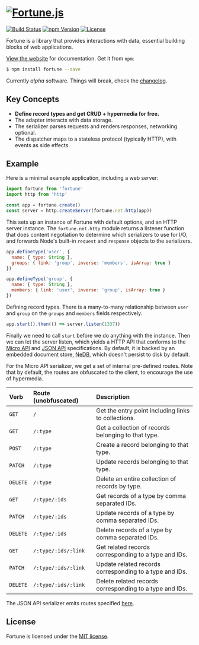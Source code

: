 # [![Fortune.js](https://fortunejs.github.io/fortune/assets/fortune_logo.svg)](http://fortunejs.com)

[![Build Status](https://img.shields.io/travis/fortunejs/fortune/master.svg?style=flat-square)](https://travis-ci.org/fortunejs/fortune)
[![npm Version](https://img.shields.io/npm/v/fortune.svg?style=flat-square)](https://www.npmjs.com/package/fortune)
[![License](https://img.shields.io/npm/l/fortune.svg?style=flat-square)](https://raw.githubusercontent.com/fortunejs/fortune/master/LICENSE)

Fortune is a library that provides interactions with data, essential building blocks of web applications.

[View the website](http://fortunejs.com) for documentation. Get it from `npm`:

```sh
$ npm install fortune --save
```

Currently *alpha* software. Things will break, check the [changelog](http://fortunejs.com/changelog/).


## Key Concepts

- **Define record types and get CRUD + hypermedia for free.**
- The adapter interacts with data storage.
- The serializer parses requests and renders responses, networking optional.
- The dispatcher maps to a stateless protocol (typically HTTP), with events as side effects.


## Example

Here is a minimal example application, including a web server:

```js
import fortune from 'fortune'
import http from 'http'

const app = fortune.create()
const server = http.createServer(fortune.net.http(app))
```

This sets up an instance of Fortune with default options, and an HTTP server instance. The `fortune.net.http` module returns a listener function that does content negotiation to determine which serializers to use for I/O, and forwards Node's built-in `request` and `response` objects to the serializers.

```js
app.defineType('user', {
  name: { type: String },
  groups: { link: 'group', inverse: 'members', isArray: true }
})

app.defineType('group', {
  name: { type: String },
  members: { link: 'user', inverse: 'group', isArray: true }
})
```

Defining record types. There is a many-to-many relationship between `user` and `group` on the `groups` and `members` fields respectively.

```js
app.start().then(() => server.listen(1337))
```

Finally we need to call `start` before we do anything with the instance. Then we can let the server listen, which yields a HTTP API that conforms to the [Micro API](http://micro-api.org) and [JSON API](http://jsonapi.org) specifications. By default, it is backed by an embedded document store, [NeDB](https://github.com/louischatriot/nedb), which doesn't persist to disk by default.

For the Micro API serializer, we get a set of internal pre-defined routes. Note that by default, the routes are obfuscated to the client, to encourage the use of hypermedia.

| Verb     | Route (unobfuscated)  | Description                                                   |
|:---------|:----------------------|:--------------------------------------------------------------|
| `GET`    | `/`                   | Get the entry point including links to collections.           |
| `GET`    | `/:type`              | Get a collection of records belonging to that type.           |
| `POST`   | `/:type`              | Create a record belonging to that type.                       |
| `PATCH`  | `/:type`              | Update records belonging to that type.                        |
| `DELETE` | `/:type`              | Delete an entire collection of records by type.               |
| `GET`    | `/:type/:ids`         | Get records of a type by comma separated IDs.                 |
| `PATCH`  | `/:type/:ids`         | Update records of a type by comma separated IDs.              |
| `DELETE` | `/:type/:ids`         | Delete records of a type by comma separated IDs.              |
| `GET`    | `/:type/:ids/:link`   | Get related records corresponding to a type and IDs.          |
| `PATCH`  | `/:type/:ids/:link`   | Update related records corresponding to a type and IDs.       |
| `DELETE` | `/:type/:ids/:link`   | Delete related records corresponding to a type and IDs.       |

The JSON API serializer emits routes specified [here](http://jsonapi.org/recommendations/).


## License

Fortune is licensed under the [MIT license](https://raw.githubusercontent.com/fortunejs/fortune/master/LICENSE).
